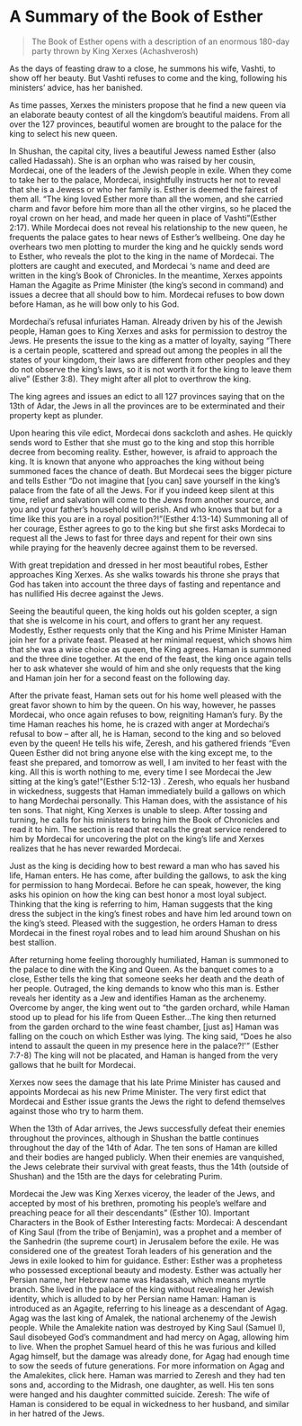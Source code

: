 # A Summary of the Book of Esther

> The Book of Esther opens with a description of an enormous 180-day party thrown by King Xerxes (Achashverosh)

As the days of feasting draw to a close, he summons his wife, Vashti, to show off her beauty. But Vashti refuses to come and the king, following his ministers’ advice, has her banished.

As time passes, Xerxes the ministers propose that he find a new queen via an elaborate beauty contest of all the kingdom’s beautiful maidens. From all over the 127 provinces, beautiful women are brought to the palace for the king to select his new queen.

In Shushan, the capital city, lives a beautiful Jewess named Esther (also called Hadassah). She is an orphan who was raised by her cousin, Mordecai, one of the leaders of the Jewish people in exile. When they come to take her to the palace, Mordecai, insightfully instructs her not to reveal that she is a Jewess or who her family is. 
Esther is deemed the fairest of them all. “The king loved Esther more than all the women, and she carried charm and favor before him more than all the other virgins, so he placed the royal crown on her head, and made her queen in place of Vashti”(Esther 2:17).
While Mordecai does not reveal his relationship to the new queen, he frequents the palace gates to hear news of Esther’s wellbeing. One day he overhears two men plotting to murder the king and he quickly sends word to Esther, who reveals the plot to the king in the name of Mordecai. The plotters are caught and executed, and Mordecai ‘s name and deed are written in the king’s Book of Chronicles.
In the meantime, Xerxes appoints Haman the Agagite as Prime Minister (the king’s second in command) and issues a decree that all should bow to him. Mordecai refuses to bow down before Haman, as he will bow only to his God. 

Mordechai’s refusal infuriates Haman. Already driven by his of the Jewish people, Haman goes to King Xerxes and asks for permission to destroy the Jews. He presents the issue to the king as a matter of loyalty, saying “There is a certain people, scattered and spread out among the peoples in all the states of your kingdom, their laws are different from other peoples and they do not observe the king’s laws, so it is not worth it for the king to leave them alive” (Esther 3:8). They might after all plot to overthrow the king.

The king agrees and issues an edict to all 127 provinces saying that on the 13th of Adar, the Jews in all the provinces are to be exterminated and their property kept as plunder.

Upon hearing this vile edict, Mordecai dons sackcloth and ashes. He quickly sends word to Esther that she must go to the king and stop this horrible decree from becoming reality. Esther, however, is afraid to approach the king. It is known that anyone who approaches the king without being summoned faces the chance of death. But Mordecai sees the bigger picture and tells Esther “Do not imagine that [you can] save yourself in the king’s palace from the fate of all the Jews. For if you indeed keep silent at this time, relief and salvation will come to the Jews from another source, and you and your father’s household will perish. And who knows that but for a time like this you are in a royal position?!”(Esther 4:13-14) Summoning all of her courage, Esther agrees to go to the king but she first asks Mordecai to request all the Jews to fast for three days and repent for their own sins while praying for the heavenly decree against them to be reversed.

With great trepidation and dressed in her most beautiful robes, Esther approaches King Xerxes. As she walks towards his throne she prays that God has taken into account the three days of fasting and repentance and has nullified His decree against the Jews. 

Seeing the beautiful queen, the king holds out his golden scepter, a sign that she is welcome in his court, and offers to grant her any request. Modestly, Esther requests only that the King and his Prime Minister Haman join her for a private feast. Pleased at her minimal request, which shows him that she was a wise choice as queen, the King agrees. Haman is summoned and the three dine together. At the end of the feast, the king once again tells her to ask whatever she would of him and she only requests that the king and Haman join her for a second feast on the following day.

After the private feast, Haman sets out for his home well pleased with the great favor shown to him by the queen. On his way, however, he passes Mordecai, who once again refuses to bow, reigniting Haman’s fury. By the time Haman reaches his home, he is crazed with anger at Mordechai’s refusal to bow – after all, he is Haman, second to the king and so beloved even by the queen! 
He tells his wife, Zeresh, and his gathered friends “Even Queen Esther did not bring anyone else with the king except me, to the feast she prepared, and tomorrow as well, I am invited to her feast with the king. All this is worth nothing to me, every time I see Mordecai the Jew sitting at the king’s gate!”(Esther 5:12-13) . Zeresh, who equals her husband in wickedness, suggests that Haman immediately build a gallows on which to hang Mordechai personally. This Haman does, with the assistance of his ten sons.
That night, King Xerxes is unable to sleep. After tossing and turning, he calls for his ministers to bring him the Book of Chronicles and read it to him. The section is read that recalls the great service rendered to him by Mordecai for uncovering the plot on the king’s life and Xerxes realizes that he has never rewarded Mordecai. 

Just as the king is deciding how to best reward a man who has saved his life, Haman enters. He has come, after building the gallows, to ask the king for permission to hang Mordecai. Before he can speak, however, the king asks his opinion on how the king can best honor a most loyal subject. Thinking that the king is referring to him, Haman suggests that the king dress the subject in the king’s finest robes and have him led around town on the king’s steed. Pleased with the suggestion, he orders Haman to dress Mordecai in the finest royal robes and to lead him around Shushan on his best stallion.

After returning home feeling thoroughly humiliated, Haman is summoned to the palace to dine with the King and Queen. As the banquet comes to a close, Esther tells the king that someone seeks her death and the death of her people. Outraged, the king demands to know who this man is. Esther reveals her identity as a Jew and identifies Haman as the archenemy. Overcome by anger, the king went out to “the garden orchard, while Haman stood up to plead for his life from Queen Esther…The king then returned from the garden orchard to the wine feast chamber, [just as] Haman was falling on the couch on which Esther was lying. The king said, “Does he also intend to assault the queen in my presence here in the palace?!'” (Esther 7:7-8) The king will not be placated, and Haman is hanged from the very gallows that he built for Mordecai.

Xerxes now sees the damage that his late Prime Minister has caused and appoints Mordecai as his new Prime Minister. The very first edict that Mordecai and Esther issue grants the Jews the right to defend themselves against those who try to harm them.

When the 13th of Adar arrives, the Jews successfully defeat their enemies throughout the provinces, although in Shushan the battle continues throughout the day of the 14th of Adar. The ten sons of Haman are killed and their bodies are hanged publicly. When their enemies are vanquished, the Jews celebrate their survival with great feasts, thus the 14th (outside of Shushan) and the 15th are the days for celebrating Purim.

Mordecai the Jew was King Xerxes viceroy, the leader of the Jews, and accepted by most of his brethren, promoting his people’s welfare and preaching peace for all their descendants” (Esther 10).
Important Characters in the Book of Esther
Interesting facts:
Mordecai: A descendant of King Saul (from the tribe of Benjamin), was a prophet and a member of the Sanhedrin (the supreme court) in Jerusalem before the exile. He was considered one of the greatest Torah leaders of his generation and the Jews in exile looked to him for guidance.
Esther: Esther was a prophetess who possessed exceptional beauty and modesty. Esther was actually her Persian name, her Hebrew name was Hadassah, which means myrtle branch. She lived in the palace of the king without revealing her Jewish identity, which is alluded to by her Persian name
Haman: Haman is introduced as an Agagite, referring to his lineage as a descendant of Agag. Agag was the last king of Amalek, the national archenemy of the Jewish people. While the Amalekite nation was destroyed by King Saul (Samuel I), Saul disobeyed God’s commandment and had mercy on Agag, allowing him to live. When the prophet Samuel heard of this he was furious and killed Agag himself, but the damage was already done, for Agag had enough time to sow the seeds of future generations. For more information on Agag and the Amalekites, click here. Haman was married to Zeresh and they had ten sons and, according to the Midrash, one daughter, as well. His ten sons were hanged and his daughter committed suicide.
Zeresh: The wife of Haman is considered to be equal in wickedness to her husband, and similar in her hatred of the Jews. 
